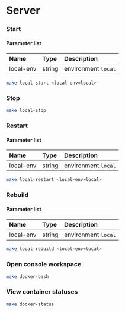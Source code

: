 # Server

### Start

#### Parameter list

 Name | Type | Description
:-------|:-------|:-------
local-env | string | environment `local`

```bash
make local-start <local-env=local>
```

### Stop

```bash
make local-stop
```

### Restart

#### Parameter list

 Name | Type | Description
:-------|:-------|:-------
local-env | string | environment `local`

```bash
make local-restart <local-env=local>
```

### Rebuild

#### Parameter list

 Name | Type | Description
:-------|:-------|:-------
local-env | string | environment `local`

```bash
make local-rebuild <local-env=local>
```

### Open console workspace

```bash
make docker-bash
```

### View container statuses

```bash
make docker-status
```
